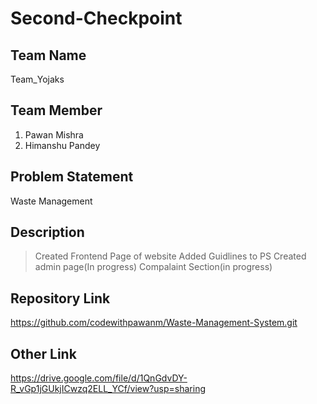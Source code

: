 # Second-Checkpoint

## Team Name
Team_Yojaks

## Team Member
1) Pawan Mishra
2) Himanshu Pandey

## Problem Statement
Waste Management

## Description
> Created Frontend Page of website
> Added Guidlines to PS
> Created admin page(In progress)
> Compalaint Section(in progress)

## Repository Link
https://github.com/codewithpawanm/Waste-Management-System.git

## Other Link
https://drive.google.com/file/d/1QnGdvDY-R_vGp1jGUkjICwzq2ELL_YCf/view?usp=sharing
